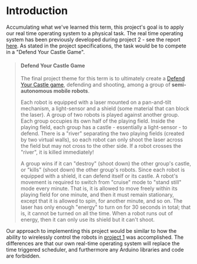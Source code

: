 # Introduction

Accumulating what we've learned this term, this project's goal is to apply our real time operating system to a physical task. The real time operating system has been previously developed during project 2 - see the report [here](/project2). As stated in the project specifications, the task would be to compete in a "Defend Your Castle Game".

> #### Defend Your Castle Game
> The final project theme for this term is to ultimately create a [Defend Your Castle game](https://en.wikipedia.org/wiki/Defend_Your_Castle), defending and shooting, among a group of **semi-autonomous mobile robots**.
>
> Each robot is equipped with a laser mounted on a pan-and-tilt mechanism, a light-sensor and a shield (some material that can block the laser). A group of two robots is played against another group. Each group occupies its own half of the playing field. Inside the playing field, each group has a castle - essentially a light-sensor - to defend. There is a "river" separating the two playing fields (created by two virtual walls), so each robot can only shoot the laser across the field but may not cross to the other side. If a robot crosses the "river", it is killed immediately!
>
> A group wins if it can "destroy" (shoot down) the other group's castle, or "kills" (shoot down) the other group's robots. Since each robot is equipped with a shield, it can defend itself or its castle. A robot's movement is required to switch from "cruise" mode to "stand still" mode every minute. That is, it is allowed to move freely within its playing field for one minute, and then it must remain stationary, except that it is allowed to spin, for another minute, and so on. The laser has only enough "energy" to turn on for 30 seconds in total; that is, it cannot be turned on all the time. When a robot runs out of energy, then it can only use its shield but it can't shoot.


Our approach to implementing this project would be similar to how the ability to wirelessly control the robots in [project 1](/project1) was accomplished. The differences are that our own real-time operating system will replace the time triggered scheduler, and furthermore any Arduino libraries and code are forbidden.
